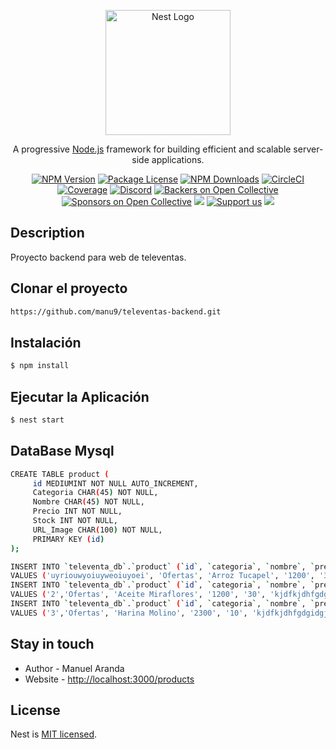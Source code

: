 <p align="center">
  <a href="http://nestjs.com/" target="blank"><img src="https://nestjs.com/img/logo-small.svg" width="200" alt="Nest Logo" /></a>
</p>

[circleci-image]: https://img.shields.io/circleci/build/github/nestjs/nest/master?token=abc123def456
[circleci-url]: https://circleci.com/gh/nestjs/nest

  <p align="center">A progressive <a href="http://nodejs.org" target="_blank">Node.js</a> framework for building efficient and scalable server-side applications.</p>
    <p align="center">
<a href="https://www.npmjs.com/~nestjscore" target="_blank"><img src="https://img.shields.io/npm/v/@nestjs/core.svg" alt="NPM Version" /></a>
<a href="https://www.npmjs.com/~nestjscore" target="_blank"><img src="https://img.shields.io/npm/l/@nestjs/core.svg" alt="Package License" /></a>
<a href="https://www.npmjs.com/~nestjscore" target="_blank"><img src="https://img.shields.io/npm/dm/@nestjs/common.svg" alt="NPM Downloads" /></a>
<a href="https://circleci.com/gh/nestjs/nest" target="_blank"><img src="https://img.shields.io/circleci/build/github/nestjs/nest/master" alt="CircleCI" /></a>
<a href="https://coveralls.io/github/nestjs/nest?branch=master" target="_blank"><img src="https://coveralls.io/repos/github/nestjs/nest/badge.svg?branch=master#9" alt="Coverage" /></a>
<a href="https://discord.gg/G7Qnnhy" target="_blank"><img src="https://img.shields.io/badge/discord-online-brightgreen.svg" alt="Discord"/></a>
<a href="https://opencollective.com/nest#backer" target="_blank"><img src="https://opencollective.com/nest/backers/badge.svg" alt="Backers on Open Collective" /></a>
<a href="https://opencollective.com/nest#sponsor" target="_blank"><img src="https://opencollective.com/nest/sponsors/badge.svg" alt="Sponsors on Open Collective" /></a>
  <a href="https://paypal.me/kamilmysliwiec" target="_blank"><img src="https://img.shields.io/badge/Donate-PayPal-ff3f59.svg"/></a>
    <a href="https://opencollective.com/nest#sponsor"  target="_blank"><img src="https://img.shields.io/badge/Support%20us-Open%20Collective-41B883.svg" alt="Support us"></a>
  <a href="https://twitter.com/nestframework" target="_blank"><img src="https://img.shields.io/twitter/follow/nestframework.svg?style=social&label=Follow"></a>
</p>
  <!--[![Backers on Open Collective](https://opencollective.com/nest/backers/badge.svg)](https://opencollective.com/nest#backer)
  [![Sponsors on Open Collective](https://opencollective.com/nest/sponsors/badge.svg)](https://opencollective.com/nest#sponsor)-->

## Description

Proyecto backend para web de televentas.

## Clonar el proyecto

```bash
https://github.com/manu9/televentas-backend.git
```

## Instalación

```bash
$ npm install
```

## Ejecutar la Aplicación

```bash
$ nest start
```

## DataBase Mysql

```bash
CREATE TABLE product (
     id MEDIUMINT NOT NULL AUTO_INCREMENT,
     Categoria CHAR(45) NOT NULL,
     Nombre CHAR(45) NOT NULL,
     Precio INT NOT NULL,
     Stock INT NOT NULL,
     URL_Image CHAR(100) NOT NULL,
     PRIMARY KEY (id)
);

INSERT INTO `televenta_db`.`product` (`id`, `categoria`, `nombre`, `precio`, `stock`, `URL_Image`) 
VALUES ('uyriouwyoiuyweoiuyoei', 'Ofertas', 'Arroz Tucapel', '1200', '30', 'kjdfkjdhfgdgidgjkdfjglkdjgdlgkd');
INSERT INTO `televenta_db`.`product` (`id`, `categoria`, `nombre`, `precio`, `stock`, `URL_Image`) 
VALUES ('2','Ofertas', 'Aceite Miraflores', '1200', '30', 'kjdfkjdhfgdgidgjkdfjglkdjgdlgkd');
INSERT INTO `televenta_db`.`product` (`id`, `categoria`, `nombre`, `precio`, `stock`, `URL_Image`) 
VALUES ('3','Ofertas', 'Harina Molino', '2300', '10', 'kjdfkjdhfgdgidgjkdfjglkdjgdlgkd');
```
## Stay in touch

- Author - Manuel Aranda
- Website - [http://localhost:3000/products](http://localhost:3000/products)

## License

Nest is [MIT licensed](LICENSE).
